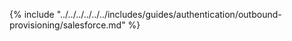 {% include "../../../../../../includes/guides/authentication/outbound-provisioning/salesforce.md" %}